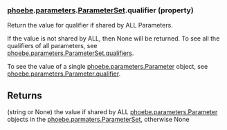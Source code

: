 ### [phoebe](phoebe.md).[parameters](phoebe.parameters.md).[ParameterSet](phoebe.parameters.ParameterSet.md).qualifier (property)




Return the value for qualifier if shared by ALL Parameters.

If the value is not shared by ALL, then None will be returned.  To see
all the qualifiers of all parameters, see [phoebe.parameters.ParameterSet.qualifiers](phoebe.parameters.ParameterSet.qualifiers.md).

To see the value of a single [phoebe.parameters.Parameter](phoebe.parameters.Parameter.md) object, see
[phoebe.parameters.Parameter.qualifier](phoebe.parameters.Parameter.qualifier.md).

Returns
--------
(string or None) the value if shared by ALL [phoebe.parameters.Parameter](phoebe.parameters.Parameter.md)
    objects in the [phoebe.parmaters.ParameterSet](phoebe.parmaters.ParameterSet.md), otherwise None

